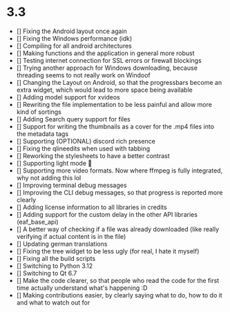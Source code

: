 # 3.3
- [] Fixing the Android layout once again
- [] Fixing the Windows performance (idk)
- [] Compiling for all android architectures
- [] Making functions and the application in general more robust
- [] Testing internet connection for SSL errors or firewall blockings
- [] Trying another approach for Windows downloading, because threading seems to not really work on Windoof
- [] Changing the Layout on Android, so that the progressbars become an extra widget, which would lead to more
  space being available
- [] Adding model support for xvideos
- [] Rewriting the file implementation to be less painful and allow more kind of sortings
- [] Adding Search query support for files
- [] Support for writing the thumbnails as a cover for the .mp4 files into the metadata tags
- [] Supporting (OPTIONAL) discord rich presence
- [] Fixing the qlineedits when used with tabbing
- [] Reworking the stylesheets to have a better contrast
- [] Supporting light mode :rofl:
- [] Supporting more video formats. Now where ffmpeg is fully integrated, why not adding this lol
- [] Improving terminal debug messages
- [] Improving the CLI debug messages, so that progress is reported more clearly
- [] Adding license information to all libraries in credits
- [] Adding support for the custom delay in the other API libraries (eaf_base_api)
- [] A better way of checking if a file was already downloaded (like really verifying if actual content is in the file)
- [] Updating german translations
- [] Fixing the tree widget to be less ugly (for real, I hate it myself)
- [] Fixing all the build scripts
- [] Switching to Python 3.12
- [] Switching to Qt 6.7
- [] Make the code clearer, so that people who read the code for the first time actually understand what's happening :D
- [] Making contributions easier, by clearly saying what to do, how to do it and what to watch out for